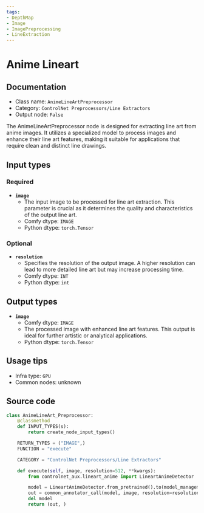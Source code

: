 ```yaml
---
tags:
- DepthMap
- Image
- ImagePreprocessing
- LineExtraction
---
```


# Anime Lineart
## Documentation
- Class name: `AnimeLineArtPreprocessor`
- Category: `ControlNet Preprocessors/Line Extractors`
- Output node: `False`

The AnimeLineArtPreprocessor node is designed for extracting line art from anime images. It utilizes a specialized model to process images and enhance their line art features, making it suitable for applications that require clean and distinct line drawings.
## Input types
### Required
- **`image`**
    - The input image to be processed for line art extraction. This parameter is crucial as it determines the quality and characteristics of the output line art.
    - Comfy dtype: `IMAGE`
    - Python dtype: `torch.Tensor`
### Optional
- **`resolution`**
    - Specifies the resolution of the output image. A higher resolution can lead to more detailed line art but may increase processing time.
    - Comfy dtype: `INT`
    - Python dtype: `int`
## Output types
- **`image`**
    - Comfy dtype: `IMAGE`
    - The processed image with enhanced line art features. This output is ideal for further artistic or analytical applications.
    - Python dtype: `torch.Tensor`
## Usage tips
- Infra type: `GPU`
- Common nodes: unknown


## Source code
```python
class AnimeLineArt_Preprocessor:
    @classmethod
    def INPUT_TYPES(s):
        return create_node_input_types()

    RETURN_TYPES = ("IMAGE",)
    FUNCTION = "execute"

    CATEGORY = "ControlNet Preprocessors/Line Extractors"

    def execute(self, image, resolution=512, **kwargs):
        from controlnet_aux.lineart_anime import LineartAnimeDetector

        model = LineartAnimeDetector.from_pretrained().to(model_management.get_torch_device())
        out = common_annotator_call(model, image, resolution=resolution)
        del model
        return (out, )

```
